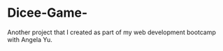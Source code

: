 # Dicee-Game-
Another project that I created as part of my web development bootcamp with Angela Yu. 
